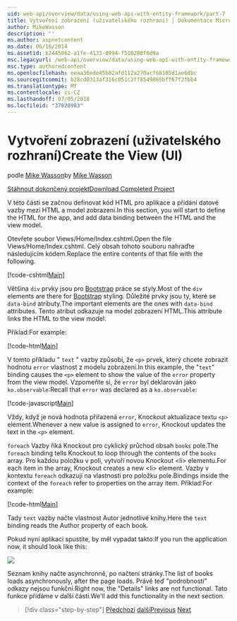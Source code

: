 ```yaml
---
uid: web-api/overview/data/using-web-api-with-entity-framework/part-7
title: Vytvoření zobrazení (uživatelského rozhraní) | Dokumentace Microsoftu
author: MikeWasson
description: ''
ms.author: aspnetcontent
ms.date: 06/16/2014
ms.assetid: b2445062-a1fe-4133-8994-f510280f6d9a
msc.legacyurl: /web-api/overview/data/using-web-api-with-entity-framework/part-7
msc.type: authoredcontent
ms.openlocfilehash: eeaa36ede45b82afd112a270acf68105d1ae6dbc
ms.sourcegitcommit: b28cd0313af316c051c2ff8549865bff67f2fbb4
ms.translationtype: MT
ms.contentlocale: cs-CZ
ms.lasthandoff: 07/05/2018
ms.locfileid: "37820983"
---
```

<a name="create-the-view-ui"></a><span data-ttu-id="0e414-102">Vytvoření zobrazení (uživatelského rozhraní)</span><span class="sxs-lookup"><span data-stu-id="0e414-102">Create the View (UI)</span></span>
====================
<span data-ttu-id="0e414-103">podle [Mike Wasson](https://github.com/MikeWasson)</span><span class="sxs-lookup"><span data-stu-id="0e414-103">by [Mike Wasson](https://github.com/MikeWasson)</span></span>

[<span data-ttu-id="0e414-104">Stáhnout dokončený projekt</span><span class="sxs-lookup"><span data-stu-id="0e414-104">Download Completed Project</span></span>](https://github.com/MikeWasson/BookService)

<span data-ttu-id="0e414-105">V této části se začnou definovat kód HTML pro aplikace a přidání datové vazby mezi HTML a model zobrazení.</span><span class="sxs-lookup"><span data-stu-id="0e414-105">In this section, you will start to define the HTML for the app, and add data binding between the HTML and the view model.</span></span>

<span data-ttu-id="0e414-106">Otevřete soubor Views/Home/Index.cshtml.</span><span class="sxs-lookup"><span data-stu-id="0e414-106">Open the file Views/Home/Index.cshtml.</span></span> <span data-ttu-id="0e414-107">Celý obsah tohoto souboru nahraďte následujícím kódem.</span><span class="sxs-lookup"><span data-stu-id="0e414-107">Replace the entire contents of that file with the following.</span></span>

[!code-cshtml[Main](part-7/samples/sample1.cshtml)]

<span data-ttu-id="0e414-108">Většina `div` prvky jsou pro [Bootstrap](http://getbootstrap.com/) práce se styly.</span><span class="sxs-lookup"><span data-stu-id="0e414-108">Most of the `div` elements are there for [Bootstrap](http://getbootstrap.com/) styling.</span></span> <span data-ttu-id="0e414-109">Důležité prvky jsou ty, které se `data-bind` atributy.</span><span class="sxs-lookup"><span data-stu-id="0e414-109">The important elements are the ones with `data-bind` attributes.</span></span> <span data-ttu-id="0e414-110">Tento atribut odkazuje na model zobrazení HTML.</span><span class="sxs-lookup"><span data-stu-id="0e414-110">This attribute links the HTML to the view model.</span></span>

<span data-ttu-id="0e414-111">Příklad:</span><span class="sxs-lookup"><span data-stu-id="0e414-111">For example:</span></span>

[!code-html[Main](part-7/samples/sample2.html)]

<span data-ttu-id="0e414-112">V tomto příkladu &quot; `text` &quot; vazby způsobí, že `<p>` prvek, který chcete zobrazit hodnotu `error` vlastnost z modelu zobrazení.</span><span class="sxs-lookup"><span data-stu-id="0e414-112">In this example, the &quot;`text`&quot; binding causes the `<p>` element to show the value of the `error` property from the view model.</span></span> <span data-ttu-id="0e414-113">Vzpomeňte si, že `error` byl deklarován jako `ko.observable`:</span><span class="sxs-lookup"><span data-stu-id="0e414-113">Recall that `error` was declared as a `ko.observable`:</span></span>

[!code-javascript[Main](part-7/samples/sample3.js)]

<span data-ttu-id="0e414-114">Vždy, když je nová hodnota přiřazená `error`, Knockout aktualizace textu `<p>` element.</span><span class="sxs-lookup"><span data-stu-id="0e414-114">Whenever a new value is assigned to `error`, Knockout updates the text in the `<p>` element.</span></span>

<span data-ttu-id="0e414-115">`foreach` Vazby říká Knockout pro cyklický průchod obsah `books` pole.</span><span class="sxs-lookup"><span data-stu-id="0e414-115">The `foreach` binding tells Knockout to loop through the contents of the `books` array.</span></span> <span data-ttu-id="0e414-116">Pro každou položku v poli, vytvoří novou Knockout &lt;li&gt; elementu.</span><span class="sxs-lookup"><span data-stu-id="0e414-116">For each item in the array, Knockout creates a new &lt;li&gt; element.</span></span> <span data-ttu-id="0e414-117">Vazby v kontextu `foreach` odkazují na vlastnosti pro položku pole.</span><span class="sxs-lookup"><span data-stu-id="0e414-117">Bindings inside the context of the `foreach` refer to properties on the array item.</span></span> <span data-ttu-id="0e414-118">Příklad:</span><span class="sxs-lookup"><span data-stu-id="0e414-118">For example:</span></span>

[!code-html[Main](part-7/samples/sample4.html)]

<span data-ttu-id="0e414-119">Tady `text` vazby načte vlastnost Autor jednotlivé knihy.</span><span class="sxs-lookup"><span data-stu-id="0e414-119">Here the `text` binding reads the Author property of each book.</span></span>

<span data-ttu-id="0e414-120">Pokud nyní aplikaci spustíte, by měl vypadat takto:</span><span class="sxs-lookup"><span data-stu-id="0e414-120">If you run the application now, it should look like this:</span></span>

![](part-7/_static/image1.png)

<span data-ttu-id="0e414-121">Seznam knihy načte asynchronně, po načtení stránky.</span><span class="sxs-lookup"><span data-stu-id="0e414-121">The list of books loads asynchronously, after the page loads.</span></span> <span data-ttu-id="0e414-122">Právě teď &quot;podrobnosti&quot; odkazy nejsou funkční.</span><span class="sxs-lookup"><span data-stu-id="0e414-122">Right now, the &quot;Details&quot; links are not functional.</span></span> <span data-ttu-id="0e414-123">Tato funkce přidáme v další části.</span><span class="sxs-lookup"><span data-stu-id="0e414-123">We'll add this functionality in the next section.</span></span>

> [!div class="step-by-step"]
> <span data-ttu-id="0e414-124">[Předchozí](part-6.md)
> [další](part-8.md)</span><span class="sxs-lookup"><span data-stu-id="0e414-124">[Previous](part-6.md)
[Next](part-8.md)</span></span>
